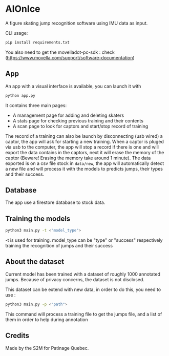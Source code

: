 # AIOnIce

A figure skating jump recognition software using IMU data as input. 

CLI usage: 

```sh
pip install requirements.txt
```

You also need to get the movelladot-pc-sdk : check (https://www.movella.com/support/software-documentation)

## App

An app with a visual interface is available, you can launch it with
```sh
python app.py
```

It contains three main pages:
- A management page for adding and deleting skaters
- A stats page for checking previous training and their contents
- A scan page to look for captors and start/stop record of training

The record of a training can also be launch by disconnecting (usb wired) a captor, the app will ask for starting a new training.
When a captor is pluged via usb to the computer, the app will stop a record if there is one and will export the data contains in the captors, next it will erase the memory of the captor (Beware! Erasing the memory take around 1 minute).
The data exported is on a csv file stock in ```data/new```, the app will automatically detect a new file and will process it with the models to predicts jumps, their types and their success.

## Database

The app use a firestore database to stock data.

## Training the models

```sh
python3 main.py -t <"model_type">
```

-t is used for training.
model_type can be "type" or "success" respectively training the recognition of jumps and their success

## About the dataset

Current model has been trained with a dataset of roughly 1000 annotated jumps.
Because of privacy concerns, the dataset is not disclosed.

This dataset can be extend with new data, in order to do this, you need to use :

```sh
python3 main.py -p <"path">
```

This command will process a training file to get the jumps file, and a list of them in order to help during annotation

## Credits

Made by the S2M for Patinage Quebec.
